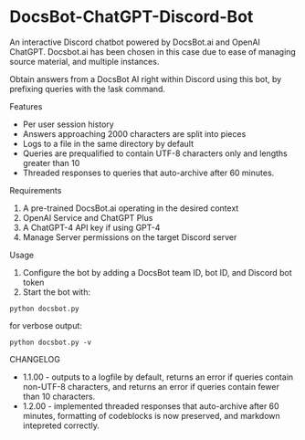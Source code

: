 # DocsBot-ChatGPT-Discord-Bot
 An interactive Discord chatbot powered by DocsBot.ai and OpenAI ChatGPT. Docsbot.ai has been chosen in this case due to ease of managing source material, and multiple instances.

Obtain answers from a DocsBot AI right within Discord using this bot, by prefixing queries with the !ask command. 

Features
- Per user session history
- Answers approaching 2000 characters are split into pieces
- Logs to a file in the same directory by default
- Queries are prequalified to contain UTF-8 characters only and lengths greater than 10
- Threaded responses to queries that auto-archive after 60 minutes.

Requirements
1. A pre-trained DocsBot.ai operating in the desired context
2. OpenAI Service and ChatGPT Plus
3. A ChatGPT-4 API key if using GPT-4
4. Manage Server permissions on the target Discord server

Usage
1. Configure the bot by adding a DocsBot team ID, bot ID, and Discord bot token
2. Start the bot with:
```
python docsbot.py
```
for verbose output:
```
python docsbot.py -v
```

CHANGELOG

- 1.1.00 - outputs to a logfile by default, returns an error if queries contain non-UTF-8 characters, and returns an error if queries contain fewer than 10 characters.
- 1.2.00 - implemented threaded responses that auto-archive after 60 minutes, formatting of codeblocks is now preserved, and markdown intepreted correctly.
